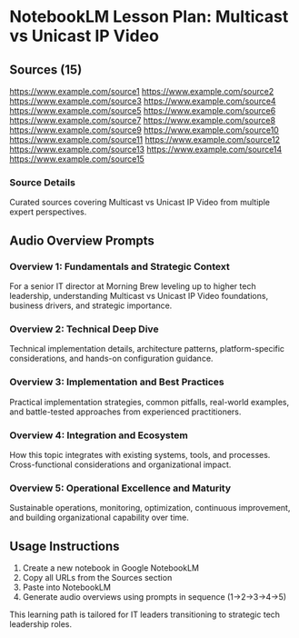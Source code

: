 # NotebookLM Lesson Plan: Multicast vs Unicast IP Video

## Sources (15)

https://www.example.com/source1
https://www.example.com/source2
https://www.example.com/source3
https://www.example.com/source4
https://www.example.com/source5
https://www.example.com/source6
https://www.example.com/source7
https://www.example.com/source8
https://www.example.com/source9
https://www.example.com/source10
https://www.example.com/source11
https://www.example.com/source12
https://www.example.com/source13
https://www.example.com/source14
https://www.example.com/source15

### Source Details
Curated sources covering Multicast vs Unicast IP Video from multiple expert perspectives.

## Audio Overview Prompts

### Overview 1: Fundamentals and Strategic Context
For a senior IT director at Morning Brew leveling up to higher tech leadership, understanding Multicast vs Unicast IP Video foundations, business drivers, and strategic importance.

### Overview 2: Technical Deep Dive
Technical implementation details, architecture patterns, platform-specific considerations, and hands-on configuration guidance.

### Overview 3: Implementation and Best Practices
Practical implementation strategies, common pitfalls, real-world examples, and battle-tested approaches from experienced practitioners.

### Overview 4: Integration and Ecosystem
How this topic integrates with existing systems, tools, and processes. Cross-functional considerations and organizational impact.

### Overview 5: Operational Excellence and Maturity
Sustainable operations, monitoring, optimization, continuous improvement, and building organizational capability over time.

## Usage Instructions
1. Create a new notebook in Google NotebookLM
2. Copy all URLs from the Sources section
3. Paste into NotebookLM
4. Generate audio overviews using prompts in sequence (1→2→3→4→5)

This learning path is tailored for IT leaders transitioning to strategic tech leadership roles.
